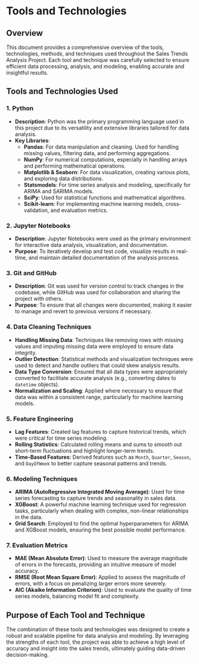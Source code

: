 # Tools and Technologies

## Overview

This document provides a comprehensive overview of the tools, technologies, methods, and techniques used throughout the Sales Trends Analysis Project. Each tool and technique was carefully selected to ensure efficient data processing, analysis, and modeling, enabling accurate and insightful results.

## Tools and Technologies Used

### 1. **Python**
   - **Description**: Python was the primary programming language used in this project due to its versatility and extensive libraries tailored for data analysis.
   - **Key Libraries**:
     - **Pandas**: For data manipulation and cleaning. Used for handling missing values, filtering data, and performing aggregations.
     - **NumPy**: For numerical computations, especially in handling arrays and performing mathematical operations.
     - **Matplotlib & Seaborn**: For data visualization, creating various plots, and exploring data distributions.
     - **Statsmodels**: For time series analysis and modeling, specifically for ARIMA and SARIMA models.
     - **SciPy**: Used for statistical functions and mathematical algorithms.
     - **Scikit-learn**: For implementing machine learning models, cross-validation, and evaluation metrics.

### 2. **Jupyter Notebooks**
   - **Description**: Jupyter Notebooks were used as the primary environment for interactive data analysis, visualization, and documentation.
   - **Purpose**: To iteratively develop and test code, visualize results in real-time, and maintain detailed documentation of the analysis process.

### 3. **Git and GitHub**
   - **Description**: Git was used for version control to track changes in the codebase, while GitHub was used for collaboration and sharing the project with others.
   - **Purpose**: To ensure that all changes were documented, making it easier to manage and revert to previous versions if necessary.

### 4. **Data Cleaning Techniques**
   - **Handling Missing Data**: Techniques like removing rows with missing values and imputing missing data were employed to ensure data integrity.
   - **Outlier Detection**: Statistical methods and visualization techniques were used to detect and handle outliers that could skew analysis results.
   - **Data Type Conversion**: Ensured that all data types were appropriately converted to facilitate accurate analysis (e.g., converting dates to `datetime` objects).
   - **Normalization and Scaling**: Applied where necessary to ensure that data was within a consistent range, particularly for machine learning models.

### 5. **Feature Engineering**
   - **Lag Features**: Created lag features to capture historical trends, which were critical for time series modeling.
   - **Rolling Statistics**: Calculated rolling means and sums to smooth out short-term fluctuations and highlight longer-term trends.
   - **Time-Based Features**: Derived features such as `Month`, `Quarter`, `Season`, and `DayOfWeek` to better capture seasonal patterns and trends.

### 6. **Modeling Techniques**
   - **ARIMA (AutoRegressive Integrated Moving Average)**: Used for time series forecasting to capture trends and seasonality in sales data.
   - **XGBoost**: A powerful machine learning technique used for regression tasks, particularly when dealing with complex, non-linear relationships in the data.
   - **Grid Search**: Employed to find the optimal hyperparameters for ARIMA and XGBoost models, ensuring the best possible model performance.

### 7. **Evaluation Metrics**
   - **MAE (Mean Absolute Error)**: Used to measure the average magnitude of errors in the forecasts, providing an intuitive measure of model accuracy.
   - **RMSE (Root Mean Square Error)**: Applied to assess the magnitude of errors, with a focus on penalizing larger errors more severely.
   - **AIC (Akaike Information Criterion)**: Used to evaluate the quality of time series models, balancing model fit and complexity.

## Purpose of Each Tool and Technique

The combination of these tools and technologies was designed to create a robust and scalable pipeline for data analysis and modeling. By leveraging the strengths of each tool, the project was able to achieve a high level of accuracy and insight into the sales trends, ultimately guiding data-driven decision-making.

